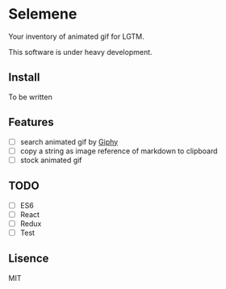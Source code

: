# Selemene

Your inventory of animated gif for LGTM.

This software is under heavy development.

## Install

To be written

## Features

- [ ] search animated gif by [Giphy](http://giphy.com/)
- [ ] copy a string as image reference of markdown to clipboard
- [ ] stock animated gif

## TODO

- [ ] ES6
- [ ] React
- [ ] Redux
- [ ] Test

## Lisence

MIT
